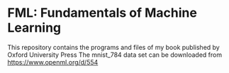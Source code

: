 # FML: Fundamentals of Machine Learning
This repository contains the programs and files of my book published by Oxford University Press
The mnist_784 data set can be downloaded from https://www.openml.org/d/554
